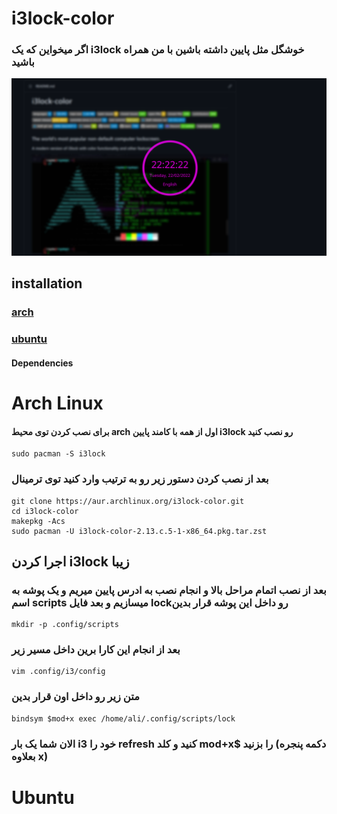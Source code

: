 # i3lock-color

### اگر میخواین که یک i3lock خوشگل مثل پایین داشته باشین با من همراه باشید 

![i3lock-color in action](examples/screenshot.png "Screenshot sample")

## installation
### [arch](#Arch)
### [ubuntu](#Ubuntu)


#### Dependencies

# Arch Linux

#### برای نصب کردن توی محیط arch اول از همه با کامند پایین i3lock رو نصب کنید

```
sudo pacman -S i3lock
```

### بعد از نصب کردن دستور زیر رو به ترتیب وارد کنید توی ترمینال

```
git clone https://aur.archlinux.org/i3lock-color.git
cd i3lock-color
makepkg -Acs
sudo pacman -U i3lock-color-2.13.c.5-1-x86_64.pkg.tar.zst
```

## اجرا کردن i3lock زیبا

### بعد از نصب اتمام مراحل بالا و انجام نصب به ادرس پایین میریم و یک پوشه به اسم scripts میسازیم و بعد فایل lockرو داخل این پوشه قرار بدین

```
mkdir -p .config/scripts
```


### بعد از انجام این کارا برین داخل مسیر زیر

```
vim .config/i3/config
```

### متن زیر رو داخل اون قرار بدین

```
bindsym $mod+x exec /home/ali/.config/scripts/lock
```

### الان شما یک بار i3 خود را refresh کنید و کلد mod+x$  را بزنید (دکمه پنجره بعلاوه x)

# Ubuntu
